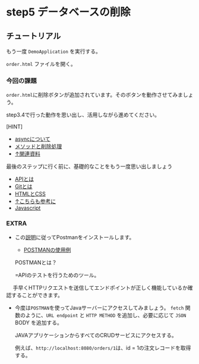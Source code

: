 # step5 データベースの削除
## チュートリアル

もう一度 `DemoApplication` を実行する。

`order.html` ファイルを開く。

### 今回の課題

`order.html`に削除ボタンが追加されています。そのボタンを動作させてみましょう。

step3.4で行った動作を思い出し、活用しながら進めてください。

[HINT]

- [asyncについて](https://qiita.com/soarflat/items/1a9613e023200bbebcb3)
- [メソッドと削除処理](https://midorigame-jo.com/spring-requestmapping/)
- [↑関連資料](https://qiita.com/soarflat/items/1a9613e023200bbebcb3)
 
最後のステップに行く前に、基礎的なことをもう一度思い出しましょう

- [APIとは](https://aws.amazon.com/what-is/api/)
- [Gitとは](https://www.sejuku.net/blog/5756)
- [HTMLとCSS](https://fastcoding.jp/blog/all/jquery/html-css-javascript/)
- [↑こちらも参考に](https://www.pc-master.jp/words/html-css.html)
- [Javascript](https://www.javadrive.jp/javascript/)

### EXTRA

- この[説明](https://yu-report.com/entry/postman/)に従ってPostmanをインストールします。
  - [POSTMANの使用例](https://rainbow-engine.com/postman-howto-intro/)
  
   POSTMANとは？
   
   =APIのテストを行うためのツール。

　  手早くHTTPリクエストを送信してエンドポイントが正しく機能しているか確認することができます。
  - 今度は`POSTMAN`を使ってJavaサーバーにアクセスしてみましょう。
    `fetch` 関数のように、`URL endpoint` と `HTTP METHOD` を追加し、必要に応じて `JSON` BODY を追加する。
    
    JAVAアプリケーションからすべてのCRUDサービスにアクセスする。
      
    例えば、`http://localhost:8080/orders/1`は、id = 1の注文レコードを取得する。
